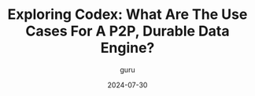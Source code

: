 ---
title: "Exploring Codex: What Are The Use Cases For A P2P, Durable Data Engine?"
description: "Explore use cases where Codex can be implemented."
date: "2024-07-30"
author: "guru"
tags: ["Web3","Technical","Privacy"]
coverImage: "https://blog.codex.storage/content/images/size/w2000/2024/07/Banner_v3-1.png"
link: "https://blog.codex.storage/exploring-codex/"
---